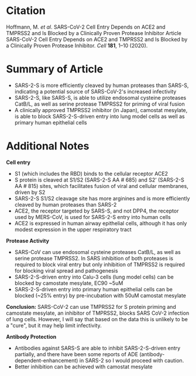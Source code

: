# **Citation**
Hoffmann, M. _et al_. SARS-CoV-2 Cell Entry Depends on ACE2 and TMPRSS2 and Is Blocked by a Clinically Proven Protease Inhibitor Article SARS-CoV-2 Cell Entry Depends on ACE2 and TMPRSS2 and Is Blocked by a Clinically Proven Protease Inhibitor. _Cell_ **181**, 1–10 (2020).

# **Summary of Article**
* SARS-2-S is more efficiently cleaved by human proteases than SARS-S, indicating a potential source of SARS-CoV-2's increased infectivity
* SARS-2-S, like SARS-S, is able to utilize endosomal cysteine proteases CatB/L, as well as serine protease TMPRSS2 for priming of viral fusion
* A clinically approved TMPRSS2 inhibitor (in Japan), camostat mesylate, is able to block SARS-2-S-driven entry into lung model cells as well as primary human epithelial cells

# **Additional Notes**
**Cell entry**
* S1 (which includes the RBD) binds to the cellular receptor ACE2
* S protein is cleaved at S1/S2 (SARS-2-S AA # 685) and S2’ (SARS-2-S AA # 815) sites, which facilitates fusion of viral and cellular membranes, driven by S2
* SARS-2-S S1/S2 cleavage site has more arginines and is more efficiently cleaved by human proteases than SARS-2
* ACE2, the receptor targeted by SARS-S, and not DPP4, the receptor used by MERS-CoV, is used for SARS-2-S entry into human cells
* ACE2 is expressed in human airway epithelial cells, although it has only modest expression in the upper respiratory tract

**Protease Activity**
* SARS-CoV can use endosomal cysteine proteases CatB/L, as well as serine protease TMPRSS2. In SARS inhibition of both proteases is required to block viral entry but only inhibition of TMPRSS2 is required for blocking viral spread and pathogenesis
* SARS-2-S-driven entry into Calu-3 cells (lung model cells) can be blocked by camostate mesylate, EC90 ~5uM
* SARS-2-S-driven entry into primary human epithelial cells can be blocked (~25% entry) by pre-incubation with 50uM camostat mesylate

**Conclusion:**
 SARS-CoV-2 can use TMPRSS2 for S protein priming and camostate mesylate, an inhibitor of TMPRSS2, blocks SARS CoV-2 infection of lung cells. However, I will say that based on the data this is unlikely to be a "cure", but it may help limit infectivity.

 **Antibody Protection**
* Antibodies against SARS-S are able to inhibit SARS-2-S-driven entry partially, and there have been some reports of ADE (antibody-dependent-enhancement) in SARS-2 so I would proceed with caution.
* Better inhibition can be achieved with camostat mesylate
